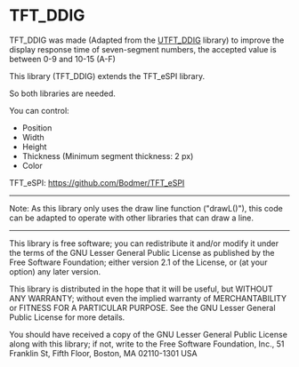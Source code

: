 # TFT_DDIG
TFT_DDIG was made (Adapted from the [UTFT_DDIG](https://github.com/rtek1000/UTFT_DDIG) library) to improve the display response time of seven-segment numbers, the accepted value is between 0-9 and 10-15 (A-F)

This library (TFT_DDIG) extends the TFT_eSPI library.

So both libraries are needed.

You can control:

- Position
- Width
- Height
- Thickness (Minimum segment thickness: 2 px)
- Color

TFT_eSPI: https://github.com/Bodmer/TFT_eSPI

----

Note: As this library only uses the draw line function ("drawL()"), this code can be adapted to operate with other libraries that can draw a line.

----

This library is free software; you can redistribute it and/or
  modify it under the terms of the GNU Lesser General Public
  License as published by the Free Software Foundation; either
  version 2.1 of the License, or (at your option) any later version.

  This library is distributed in the hope that it will be useful,
  but WITHOUT ANY WARRANTY; without even the implied warranty of
  MERCHANTABILITY or FITNESS FOR A PARTICULAR PURPOSE.  See the GNU
  Lesser General Public License for more details.

  You should have received a copy of the GNU Lesser General Public
  License along with this library; if not, write to the Free Software
  Foundation, Inc., 51 Franklin St, Fifth Floor, Boston, MA  02110-1301  USA

